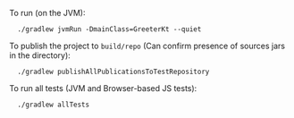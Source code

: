 To run (on the JVM):
```shell
  ./gradlew jvmRun -DmainClass=GreeterKt --quiet
```

To publish the project to `build/repo` (Can confirm presence of sources jars in the directory):
```shell
  ./gradlew publishAllPublicationsToTestRepository
```

To run all tests (JVM and Browser-based JS tests):
```shell
  ./gradlew allTests
```

